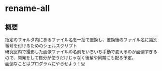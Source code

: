 # rename-all
## 概要
指定のフォルダ内にあるファイル名を一括で置換し、置換後のファイル名に識別番号を付けるためのシェルスクリプト  
研究室内で撮影した画像ファイルの名前をいちいち手動で変えるのが面倒すぎるので、開発をして自分が使うだけじゃなく後輩や同期にも配る予定。  
面倒なことはプログラムにやらせよう！💻
